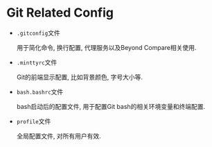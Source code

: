 # Git Related Config

- `.gitconfig`文件

  用于简化命令, 换行配置, 代理服务以及Beyond Compare相关使用.

- `.minttyrc`文件

  Git的前端显示配置, 比如背景颜色, 字号大小等.

- `bash.bashrc`文件

  bash启动后的配置文件, 用于配置Git bash的相关环境变量和终端配置.
  
- `profile`文件

  全局配置文件, 对所有用户有效.

